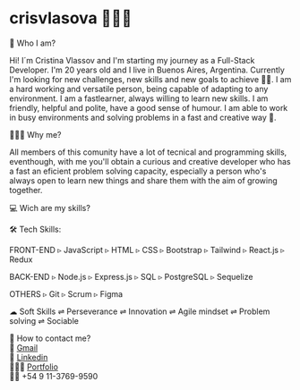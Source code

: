 ﻿# crisvlasova 👩🏼‍💻

👀 Who I am?

Hi! I´m Cristina Vlassov and I'm starting my journey as a Full-Stack Developer. I'm 20 years old and I live in Buenos Aires, Argentina. Currently
I'm looking for new challenges, new skills and new goals to achieve 💪🏼. I am a hard working and versatile person, being capable of adapting to any environment. I am a fastlearner, always willing to learn new skills. I am friendly, helpful and polite, have a good sense of humour. I am able to work in busy environments and solving problems in a fast and creative way 🎨.


👩🏼‍💼 Why me?

All members of this comunity have a lot of tecnical and programming skills, eventhough, with me you'll obtain a curious and creative developer who has a fast an eficient problem solving capacity, especially a person who's always open to learn new things and share them with the aim of growing together.

💻 Wich are my skills?

🛠 Tech Skills: 

FRONT-END
▹ JavaScript
▹ HTML
▹ CSS
▹ Bootstrap
▹ Tailwind
▹ React.js
▹ Redux

BACK-END
▹ Node.js
▹ Express.js
▹ SQL
▹ PostgreSQL
▹ Sequelize

OTHERS
▹ Git
▹ Scrum
▹ Figma

☁ Soft Skills
⇌ Perseverance ⇌ Innovation ⇌ Agile mindset ⇌ Problem solving ⇌ Sociable


📲 How to contact me?
<br/>
📨 <a href='mailto:vlasovacristina@gmail.com' alt='gmail' target='_blank' rel='noopener noreferrer'>Gmail</a>
<br/>
🔗 <a href='https://www.linkedin.com/in/cristina-mikaela-vlassov-rodiguina-42a0a1236/' alt='linkedin' target='_blank' rel='noopener noreferrer'>Linkedin</a>
<br/>
👩🏼‍🏭 <a href='https://cristinavlassov.vercel.app' alt='portfolio' target='_blank' rel='noopener noreferrer'>Portfolio</a>
<br/>
🤳🏼 +54 9 11-3769-9590
